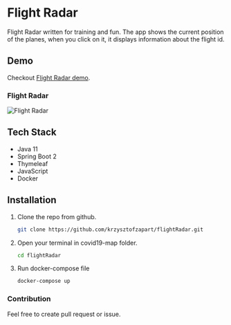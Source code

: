 # Flight Radar

Flight Radar written for training and fun. The app shows the current position of the planes, when you click on it, it displays information about the flight id.

## Demo
Checkout [Flight Radar demo](https://flightradar.herokuapp.com/).

### Flight Radar
![Flight Radar](flightradar.png?raw=true "Title")

## Tech Stack

- Java 11
- Spring Boot 2
- Thymeleaf
- JavaScript
- Docker

## Installation

1. Clone the repo from github.
   ```sh
   git clone https://github.com/krzysztofzapart/flightRadar.git
   ```
2. Open your terminal in covid19-map folder.

   ```sh
   cd flightRadar
   ```
3. Run docker-compose file

   ```sh
   docker-compose up
   ```

### Contribution

Feel free to create pull request or issue.
